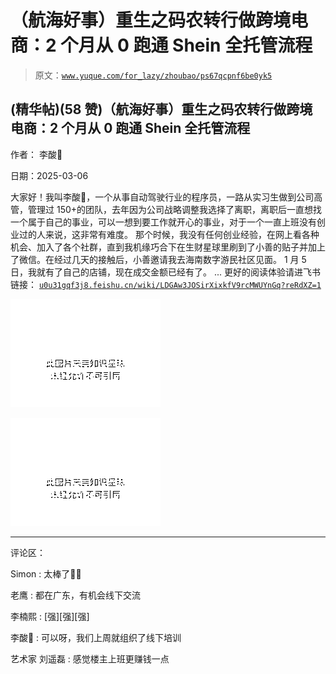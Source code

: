 # （航海好事）重生之码农转行做跨境电商：2 个月从 0 跑通 Shein 全托管流程

> 原文：[`www.yuque.com/for_lazy/zhoubao/ps67qcpnf6be0yk5`](https://www.yuque.com/for_lazy/zhoubao/ps67qcpnf6be0yk5)

## (精华帖)(58 赞)（航海好事）重生之码农转行做跨境电商：2 个月从 0 跑通 Shein 全托管流程

作者： 李酸🍋

日期：2025-03-06

大家好！我叫李酸🍋，一个从事自动驾驶行业的程序员，一路从实习生做到公司高管，管理过 150+的团队，去年因为公司战略调整我选择了离职，离职后一直想找一个属于自己的事业，可以一想到要工作就开心的事业，对于一个一直上班没有创业过的人来说，这非常有难度。
那个时候，我没有任何创业经验，在网上看各种机会、加入了各个社群，直到我机缘巧合下在生财星球里刷到了小善的贴子并加上了微信。在经过几天的接触后，小善邀请我去海南数字游民社区见面。
1 月 5 日，我就有了自己的店铺，现在成交金额已经有了。 ... 更好的阅读体验请进飞书链接： [`u0u31gqf3j8.feishu.cn/wiki/LDGAw3JOSirXixkfV9rcMWUYnGq?reRdXZ=1`](https://u0u31gqf3j8.feishu.cn/wiki/LDGAw3JOSirXixkfV9rcMWUYnGq?reRdXZ=1)

![](img/dbd782a429c5b02463a95e591fa27f59.png "None")

![](img/da02af753fc575026cefb917914455b3.png "None")

* * *

评论区：

Simon : 太棒了👏👏

老鹰 : 都在广东，有机会线下交流

李楠熙 : [强][强][强]

李酸🍋 : 可以呀，我们上周就组织了线下培训

艺术家 刘遥磊 : 感觉楼主上班更赚钱一点